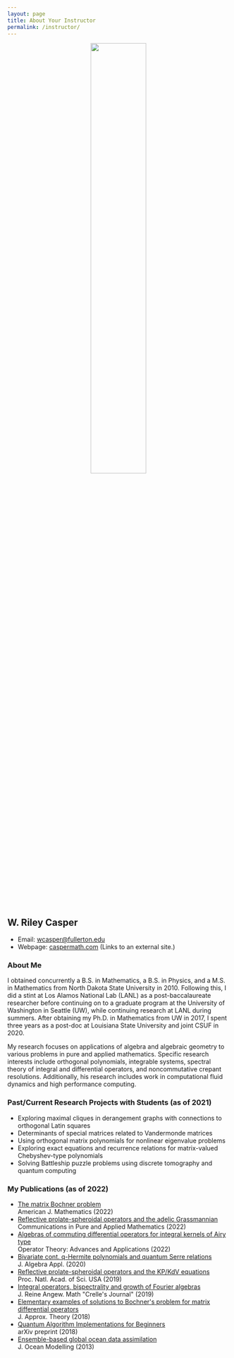 ```yaml
---
layout: page
title: About Your Instructor
permalink: /instructor/
---
```


<p align="center"><img src="../fig/casper.jpg" width="50%"/></p>

## W. Riley Casper
* Email: [wcasper@fullerton.edu](mailto:wcasper@fullerton.edu)
* Webpage: [caspermath.com](https://www.caspermath.com) (Links to an external site.)

### About Me
I obtained concurrently a B.S. in Mathematics, a B.S. in Physics, and a M.S. in Mathematics from North Dakota State University in 2010.  Following this, I did a stint at Los Alamos National Lab (LANL) as a post-baccalaureate researcher before continuing on to a graduate program at the University of Washington in Seattle (UW), while continuing research at LANL during summers.  After obtaining my Ph.D. in Mathematics from UW in 2017, I spent three years as a post-doc at Louisiana State University and joint CSUF in 2020.



My research focuses on applications of algebra and algebraic geometry to various problems in pure and applied mathematics. Specific research interests include orthogonal polynomials, integrable systems, spectral theory of integral and differential operators, and noncommutative crepant resolutions. Additionally, his research includes work in computational fluid dynamics and high performance computing.

### Past/Current Research Projects with Students (as of 2021)
* Exploring maximal cliques in derangement graphs with connections to orthogonal Latin squares
* Determinants of special matrices related to Vandermonde matrices
* Using orthogonal matrix polynomials for nonlinear eigenvalue problems
* Exploring exact equations and recurrence relations for matrix-valued Chebyshev-type polynomials
* Solving Battleship puzzle problems using discrete tomography and quantum computing

### My Publications (as of 2022)

* [The matrix Bochner problem](https://arxiv.org/abs/1803.04405) <br/> American J. Mathematics (2022)
* [Reflective prolate-spheroidal operators and the adelic Grassmannian](https://arxiv.org/abs/2003.11616) </br> Communications in Pure and Applied Mathematics (2022)
* [Algebras of commuting differential operators for integral kernels of Airy type](https://arxiv.org/abs/2112.11639) </br> Operator Theory: Advances and Applications (2022)
* [Bivariate cont. q-Hermite polynomials and quantum Serre relations](https://arxiv.org/abs/2002.07895) <br/>  J. Algebra Appl. (2020)
* [Reflective prolate-spheroidal operators and the KP/KdV equations](https://www.pnas.org/content/116/37/18310) <br/>  Proc. Natl. Acad. of Sci. USA (2019)
* [Integral operators, bispectrality and growth of Fourier algebras](https://doi.org/10.1515/crelle-2019-0031) <br/>  J. Reine Angew. Math "Crelle's Journal" (2019)
* [Elementary examples of solutions to Bochner's problem for matrix differential operators](https://www.sciencedirect.com/science/article/abs/pii/S0021904518300182) <br/> J. Approx. Theory (2018)
* [Quantum Algorithm Implementations for Beginners](https://arxiv.org/abs/1804.03719) <br/> arXiv preprint (2018)
* [Ensemble-based global ocean data assimilation](https://www.sciencedirect.com/science/article/abs/pii/S1463500313001649) <br/> J. Ocean Modelling (2013)

